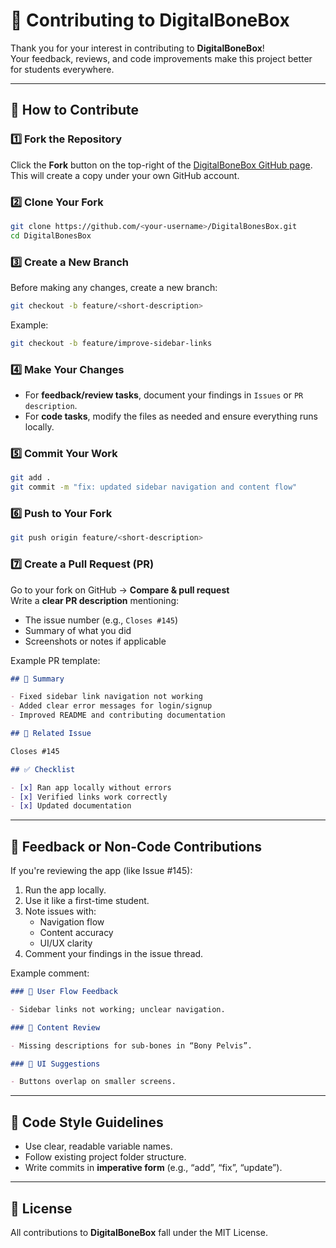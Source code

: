 # 🤝 Contributing to DigitalBoneBox

Thank you for your interest in contributing to **DigitalBoneBox**!  
Your feedback, reviews, and code improvements make this project better for students everywhere.

---

## 🧩 How to Contribute

### 1️⃣ Fork the Repository

Click the **Fork** button on the top-right of the [DigitalBoneBox GitHub page](https://github.com/oss-slu/DigitalBonesBox).  
This will create a copy under your own GitHub account.

### 2️⃣ Clone Your Fork

```bash
git clone https://github.com/<your-username>/DigitalBonesBox.git
cd DigitalBonesBox
```

### 3️⃣ Create a New Branch

Before making any changes, create a new branch:

```bash
git checkout -b feature/<short-description>
```

Example:

```bash
git checkout -b feature/improve-sidebar-links
```

### 4️⃣ Make Your Changes

- For **feedback/review tasks**, document your findings in `Issues` or `PR description`.
- For **code tasks**, modify the files as needed and ensure everything runs locally.

### 5️⃣ Commit Your Work

```bash
git add .
git commit -m "fix: updated sidebar navigation and content flow"
```

### 6️⃣ Push to Your Fork

```bash
git push origin feature/<short-description>
```

### 7️⃣ Create a Pull Request (PR)

Go to your fork on GitHub → **Compare & pull request**  
Write a **clear PR description** mentioning:

- The issue number (e.g., `Closes #145`)
- Summary of what you did
- Screenshots or notes if applicable

Example PR template:

```markdown
## 📝 Summary

- Fixed sidebar link navigation not working
- Added clear error messages for login/signup
- Improved README and contributing documentation

## 🔗 Related Issue

Closes #145

## ✅ Checklist

- [x] Ran app locally without errors
- [x] Verified links work correctly
- [x] Updated documentation
```

---

## 🧠 Feedback or Non-Code Contributions

If you're reviewing the app (like Issue #145):

1. Run the app locally.
2. Use it like a first-time student.
3. Note issues with:
   - Navigation flow
   - Content accuracy
   - UI/UX clarity
4. Comment your findings in the issue thread.

Example comment:

```markdown
### 🧭 User Flow Feedback

- Sidebar links not working; unclear navigation.

### 🦴 Content Review

- Missing descriptions for sub-bones in “Bony Pelvis”.

### 🎨 UI Suggestions

- Buttons overlap on smaller screens.
```

---

## 🧰 Code Style Guidelines

- Use clear, readable variable names.
- Follow existing project folder structure.
- Write commits in **imperative form** (e.g., “add”, “fix”, “update”).

---

## 🪪 License

All contributions to **DigitalBoneBox** fall under the MIT License.
